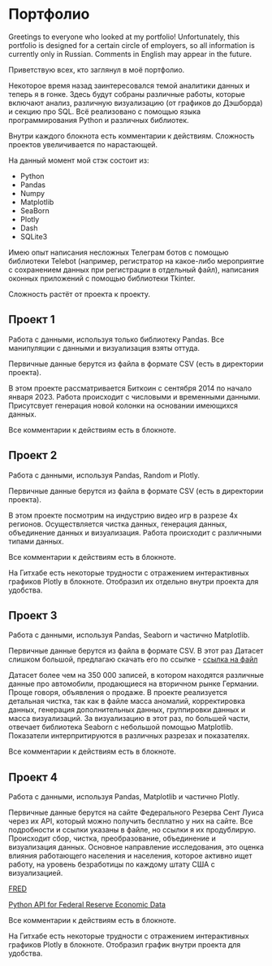 # Портфолио

Greetings to everyone who looked at my portfolio! 
Unfortunately, this portfolio is designed for a certain circle of employers, so all information is currently only in Russian. Comments in English may appear in the future.

Приветствую всех, кто заглянул в моё портфолио.

Некоторое время назад заинтересовался темой аналитики данных и теперь я в гонке.
Здесь будут собраны различные работы, которые включают анализ, различную визуализацию (от графиков до Дэшборда) и секцию про SQL.
Всё реализовано с помощью языка программирования Python и различных библиотек.

Внутри каждого блокнота есть комментарии к действиям.
Сложность проектов увеличивается по нарастающей.

На данный момент мой стэк состоит из:
- Python
- Pandas
- Numpy
- Matplotlib
- SeaBorn
- Plotly
- Dash
- SQLite3

Имею опыт написания несложных Телеграм ботов с помощью библиотеки Telebot (например, регистратор на какое-либо мероприятие с сохранением данных при регистрации в отдельный файл), написания оконных приложений с помощью библиотеки Tkinter.

Сложность растёт от проекта к проекту.


## Проект 1

Работа с данными, используя только библиотеку Pandas.
Все манипуляции с данными и визуализация взяты оттуда.

Первичные данные берутся из файла в формате CSV (есть в директории проекта). 

В этом проекте рассматривается Биткоин с сентября 2014 по начало января 2023. Работа происходит с числовыми и временными данными.
Присутсвует генерация новой колонки на основании имеющихся данных.

Все комментарии к действиям есть в блокноте.


## Проект 2

Работа с данными, используя Pandas, Random и Plotly.

Первичные данные берутся из файла в формате CSV (есть в директории проекта).

В этом проекте посмотрим на индустрию видео игр в разрезе 4х регионов.
Осуществляется чистка данных, генерация данных, объединение данных и визуализация. Работа происходит с различными типами данных.

Все комментарии к действиям есть в блокноте.

На Гитхабе есть некоторые трудности с отражением интерактивных графиков Plotly в блокноте. Отобразил их отдельно внутри проекта для удобства.


## Проект 3

Работа с данными, используя Pandas, Seaborn и частично Matplotlib.

Первичные данные берутся из файла в формате CSV.
В этот раз Датасет слишком большой, предлагаю скачать его по ссылке - [ссылка на файл](https://drive.google.com/file/d/1SKdjvP79gZw04JGghFxAHTkdpzk4s2t4/view)

Датасет более чем на 350 000 записей, в котором находятся различные данные про автомобили, продающиеся на вторичном рынке Германии. Проще говоря, объявления о продаже.
В проекте реализуется детальная чистка, так как в файле масса аномалий, корректировка данных, генерация дополнительных данных, группировки данных и масса визуализаций.
За визуализацию в этот раз, по большей части, отвечает библиотека Seaborn с небольшой помощью Matplotlib. Показатели интерпритируются в различных разрезах и показателях.

Все комментарии к действиям есть в блокноте.


## Проект 4

Работа с данными, используя Pandas, Matplotlib и частично Plotly.

Первичные данные берутся на сайте Федерального Резерва Сент Луиса через их API, который можно получить бесплатно у них на сайте.
Все подробности и ссылки указаны в файле, но ссылки я их продублирую.
Происходит сбор, чистка, преобразование, объединение и визуализация данных.
Основное направление исследования, это оценка влияния работающего населения и населения, которое активно ищет работу, на уровень безработицы по каждому штату США с визуализацией.

[FRED](https://fred.stlouisfed.org/)

[Python API for Federal Reserve Economic Data](https://pypi.org/project/fredapi/)


Все комментарии к действиям есть в блокноте.

На Гитхабе есть некоторые трудности с отражением интерактивных графиков Plotly в блокноте. Отобразил график внутри проекта для удобства.
